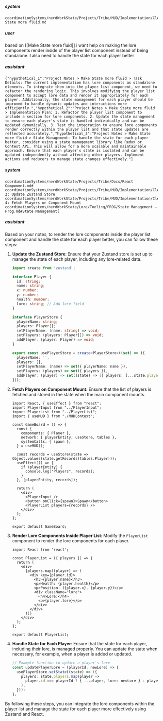 ##### system
```sc-context
coordinationSystems/nerdWorkState/Projects/Tribe/MUD/Implementation/Clean/Make State more fluid.md
```

##### user
based on [[Make State more fluid]] i want help on making the lore components render inside of the player list component instead of being standalone. I also need to handle the state for each player better

##### assistant
```lookup
{"hypothetical_1":"Project Notes > Make State more fluid > Task Details: The current implementation has lore components as standalone elements. To integrate them into the player list component, we need to refactor the rendering logic. This involves modifying the player list component to accept lore data and render it appropriately for each player. Additionally, the state management for each player should be improved to handle dynamic updates and interactions more efficiently.","hypothetical_2":"Project Notes > Make State more fluid > Implementation Plan: 1. Refactor the player list component to include a section for lore components. 2. Update the state management to ensure each player's state is handled individually and can be updated dynamically. 3. Test the integration to ensure lore components render correctly within the player list and that state updates are reflected accurately.","hypothetical_3":"Project Notes > Make State more fluid > State Management: To handle the state for each player better, consider using a state management library like Redux or Context API. This will allow for a more scalable and maintainable approach. Ensure that each player's state is isolated and can be updated independently without affecting other players. Implement actions and reducers to manage state changes effectively."}
```

##### system
```sc-context
coordinationSystems/nerdWorkState/Projects/Tribe/Docs/React Component.md#
coordinationSystems/nerdWorkState/Projects/Tribe/MUD/Implementation/Clean/Zustand.md#Step 2: Update Zustand Store
coordinationSystems/nerdWorkState/Projects/Tribe/MUD/Implementation/Clean/Zustand.md#Step 4: Fetch Players on Component Mount
coordinationSystems/nerdWorkState/Lore/Tooling/FROG/State Management – Frog.md#State Management[
```

##### assistant
Based on your notes, to render the lore components inside the player list component and handle the state for each player better, you can follow these steps:

1. **Update the Zustand Store**: Ensure that your Zustand store is set up to manage the state of each player, including any lore-related data.

   ```typescript
   import create from 'zustand';

   interface Player {
     id: string;
     name: string;
     x: number;
     y: number;
     health: number;
     lore: string; // Add lore field
   }

   interface PlayerStore {
     playerName: string;
     players: Player[];
     setPlayerName: (name: string) => void;
     setPlayers: (players: Player[]) => void;
     addPlayer: (player: Player) => void;
   }

   export const usePlayerStore = create<PlayerStore>((set) => ({
     playerName: '',
     players: [],
     setPlayerName: (name) => set({ playerName: name }),
     setPlayers: (players) => set({ players }),
     addPlayer: (player) => set((state) => ({ players: [...state.players, player] })),
   }));
   ```

2. **Fetch Players on Component Mount**: Ensure that the list of players is fetched and stored in the state when the main component mounts.

   ```tsx
   import React, { useEffect } from "react";
   import PlayerInput from "../PlayerInput";
   import PlayerList from "../PlayerList";
   import { useMUD } from "./MUDContext";

   const GameBoard = () => {
     const {
       components: { Player },
       network: { playerEntity, useStore, tables },
       systemCalls: { spawn },
     } = useMUD();

     const records = useStore(state => Object.values(state.getRecords(tables.Player)));
     useEffect(() => {
       if (playerEntity) {
         console.log("Players", records);
       }
     }, [playerEntity, records]);

     return (
       <div>
         <PlayerInput />
         <button onClick={spawn}>Spawn</button>
         <PlayerList players={records} />
       </div>
     );
   };

   export default GameBoard;
   ```

3. **Render Lore Components Inside Player List**: Modify the `PlayerList` component to render the lore components for each player.

   ```tsx
   import React from 'react';

   const PlayerList = ({ players }) => {
     return (
       <div>
         {players.map((player) => (
           <div key={player.id}>
             <h3>{player.name}</h3>
             <p>Health: {player.health}</p>
             <p>Position: ({player.x}, {player.y})</p>
             <div className="lore">
               <h4>Lore:</h4>
               <p>{player.lore}</p>
             </div>
           </div>
         ))}
       </div>
     );
   };

   export default PlayerList;
   ```

4. **Handle State for Each Player**: Ensure that the state for each player, including their lore, is managed properly. You can update the state when necessary, for example, when a player is added or updated.

   ```typescript
   // Example function to update a player's lore
   const updatePlayerLore = (playerId, newLore) => {
     usePlayerStore.setState((state) => ({
       players: state.players.map(player =>
         player.id === playerId ? { ...player, lore: newLore } : player
       ),
     }));
   };
   ```

By following these steps, you can integrate the lore components within the player list and manage the state for each player more effectively using Zustand and React.